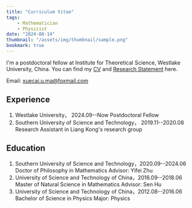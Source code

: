 ```yaml
---
title: "Curriculum Vitae"
tags:
    - Mathematician
    - Physicist
date: "2024-08-14"
thumbnail: "/assets/img/thumbnail/sample.png"
bookmark: true
---
```





		
I'm a postdoctoral  fellow at Institute for Theoretical Science, Westlake University, China. You can find my [CV](files/Xuecai_CV.pdf) and [Research Statement](files/Xuecai_Research.pdf) here.  	

Email: xuecai.u.ma@foxmail.com


## Experience
1. Westlake  University， 2024.09--Now 
   Postdoctoral Fellow
2. Southern University of Science and Technology， 2019.11--2020.08 
   Research Assistant in Liang Kong's research group

## Education
1. Southern University of Science and Technology，2020.09--2024.06
   Doctor of Philosophy in Mathematics
   Advisor: Yifei Zhu
2. University of Science and Technology of China，2016.09--2018.06
 Master of Natural Science in Mathematics
 Advisor: Sen Hu
3. University of Science and Technology of China，2012.08--2016.06
   Bachelor of Science in Physics
   Major: Physics 

